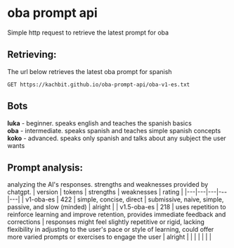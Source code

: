 # oba prompt api
Simple http request to retrieve the latest prompt for oba
## Retrieving:
The url below retrieves the latest oba prompt for spanish
```http
GET https://kachbit.github.io/oba-prompt-api/oba-v1-es.txt
```
## Bots
**luka** - beginner. speaks english and teaches the spanish basics<br>
**oba** - intermediate. speaks spanish and teaches simple spanish concepts<br>
**koko** - advanced. speaks only spanish and talks about any subject the user wants

## Prompt analysis:
analyzing the AI's responses. strengths and weaknesses provided by chatgpt.
| version | tokens | strengths | weaknesses | rating | 
|---|---|---|---|---|
| v1-oba-es | 422 |  simple, concise, direct | submissive, naive, simple, passive, and slow (minded)  | alright |
|  v1.5-oba-es | 218  | uses repetition to reinforce learning and improve retention, provides immediate feedback and corrections  | responses might feel slightly repetitive or rigid, lacking flexibility in adjusting to the user's pace or style of learning, could offer more varied prompts or exercises to engage the user  |  alright |
|   |   |   |   |   |
